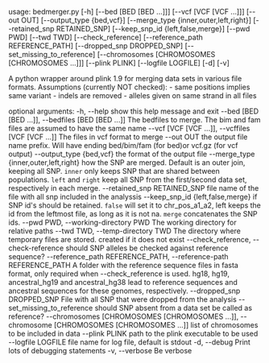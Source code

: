 usage: bedmerger.py [-h] [--bed [BED [BED ...]]] [--vcf [VCF [VCF ...]]]
                    [--out OUT] [--output_type {bed,vcf}]
                    [--merge_type {inner,outer,left,right}]
                    [--retained_snp RETAINED_SNP]
                    [--keep_snp_id {left,false,merge}] [--pwd PWD] [--twd TWD]
                    [--check_reference] [--reference_path REFERENCE_PATH]
                    [--dropped_snp DROPPED_SNP] [--set_missing_to_reference]
                    [--chromosomes [CHROMOSOMES [CHROMOSOMES ...]]]
                    [--plink PLINK] [--logfile LOGFILE] [-d] [-v]

A python wrapper around plink 1.9 for merging data sets in various file
formats. Assumptions (currently NOT checked): - same positions implies same
variant - indels are removed - alleles given on same strand in all files

optional arguments:
  -h, --help            show this help message and exit
  --bed [BED [BED ...]], --bedfiles [BED [BED ...]]
                        The bedfiles to merge. The bim and fam files are
                        assumed to have the same name
  --vcf [VCF [VCF ...]], --vcffiles [VCF [VCF ...]]
                        The files in vcf format to merge
  --out OUT             the output file name prefix. Will have ending
                        bed/bim/fam (for bed)or vcf.gz (for vcf output)
  --output_type {bed,vcf}
                        the format of the output file
  --merge_type {inner,outer,left,right}
                        how the SNP are merged. Default is an outer join,
                        keeping all SNP. `inner` only keeps SNP that are
                        shared between populations. `left` and `right` keep
                        all SNP from the first/second data set, respectively
                        in each merge.
  --retained_snp RETAINED_SNP
                        file name of the file with all snp included in the
                        analyssis
  --keep_snp_id {left,false,merge}
                        if SNP id's should be retained. `false` will set it to
                        chr_pos_a1_a2, left keeps the id from the leftmost
                        file, as long as it is not na. `merge` concatenates
                        the SNP ids.
  --pwd PWD, --working-directory PWD
                        The working directory for relative paths
  --twd TWD, --temp-directory TWD
                        The directory where temporary files are stored.
                        created if it does not exist
  --check_reference, --check-reference
                        should SNP alleles be checked against reference
                        sequence?
  --reference_path REFERENCE_PATH, --reference-path REFERENCE_PATH
                        A folder with the reference sequence files in fasta
                        format, only required when --check_reference is used.
                        hg18, hg19, ancestral_hg19 and ancestral_hg38 lead to
                        reference sequences and ancestral sequences for these
                        genomes, respectively.
  --dropped_snp DROPPED_SNP
                        File with all SNP that were dropped from the analysis
  --set_missing_to_reference
                        should SNP absent from a data set be called as
                        reference?
  --chromosomes [CHROMOSOMES [CHROMOSOMES ...]], --chromosome [CHROMOSOMES [CHROMOSOMES ...]]
                        list of chromosomes to be included in data
  --plink PLINK         path to the plink executable to be used
  --logfile LOGFILE     file name for log file, default is stdout
  -d, --debug           Print lots of debugging statements
  -v, --verbose         Be verbose
